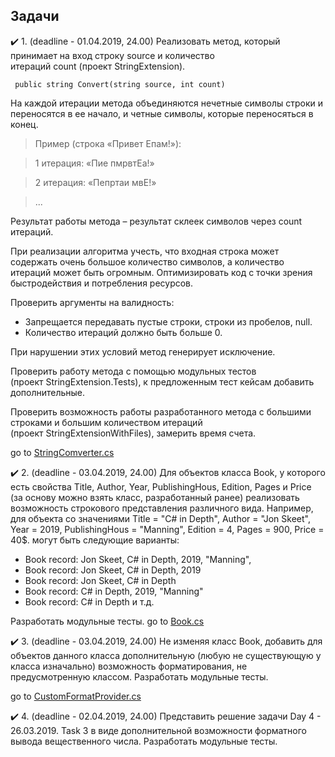 ## Задачи
:heavy_check_mark: 1. (deadline - 01.04.2019, 24.00) Реализовать метод, который принимает на вход строку source и количество итераций count (проект StringExtension).
```
 public string Convert(string source, int count)

```
На каждой итерации метода объединяются нечетные символы строки и переносятся в ее начало, и четные символы, которые переносяться в конец.
> Пример (строка «Привет Епам!»):

> 1 итерация: «Пие пмрвтЕа!»

> 2 итерация: «Пепртаи мвЕ!»

> ...

Результат работы метода – результат склеек символов через count итераций.

При реализации алгоритма учесть, что входная строка может содержать очень большое количество символов, а количество итераций может быть огромным. Оптимизировать код с точки зрения быстродействия и потребления ресурсов.

Проверить аргументы на валидность:
* Запрещается передавать пустые строки, строки из пробелов, null.
* Количество итераций должно быть больше 0.

При нарушении этих условий метод генерирует исключение.

Проверить работу метода с помощью модульных тестов (проект StringExtension.Tests), к предложенным тест кейсам добавить дополнительные.

Проверить возможность работы разработанного метода с большими строками и большим количеством итераций (проект StringExtensionWithFiles), замерить время счета.

go to [StringComverter.cs](https://github.com/UltramarineDev/NET1.S.2019.Sokolova.19/blob/master/StringExtension/StringConverter.cs)

:heavy_check_mark: 2. (deadline - 03.04.2019, 24.00) Для объектов класса Book, у которого есть свойства Title, Author, Year, PublishingHous, Edition, Pages и Price (за основу можно взять класс, разработанный ранее) реализовать возможность строкового представления различного вида. Например, для объекта со значениями Title = "C# in Depth", Author = "Jon Skeet", Year = 2019, PublishingHous = "Manning", Edition = 4, Pages = 900, Price = 40$. могут быть следующие варианты:

* Book record: Jon Skeet, C# in Depth, 2019, "Manning",
* Book record: Jon Skeet, C# in Depth, 2019
* Book record: Jon Skeet, C# in Depth
* Book record: C# in Depth, 2019, "Manning"
* Book record: C# in Depth и т.д.

Разработать модульные тесты.
go to [Book.cs](https://github.com/UltramarineDev/NET1.S.2019.Sokolova.19/blob/master/StringExtension/Book.cs)

:heavy_check_mark: 3. (deadline - 03.04.2019, 24.00) Не изменяя класс Book, добавить для объектов данного класса дополнительную (любую не существующую у класса изначально) возможность форматирования, не предусмотренную классом. Разработать модульные тесты.

go to [CustomFormatProvider.cs](https://github.com/UltramarineDev/NET1.S.2019.Sokolova.19/blob/master/StringExtension/CustomFormatProvider.cs)

:heavy_check_mark: 4. (deadline - 02.04.2019, 24.00) Представить решение задачи Day 4 - 26.03.2019. Task 3 в виде дополнительной возможности форматного вывода вещественного числа. Разработать модульные тесты.